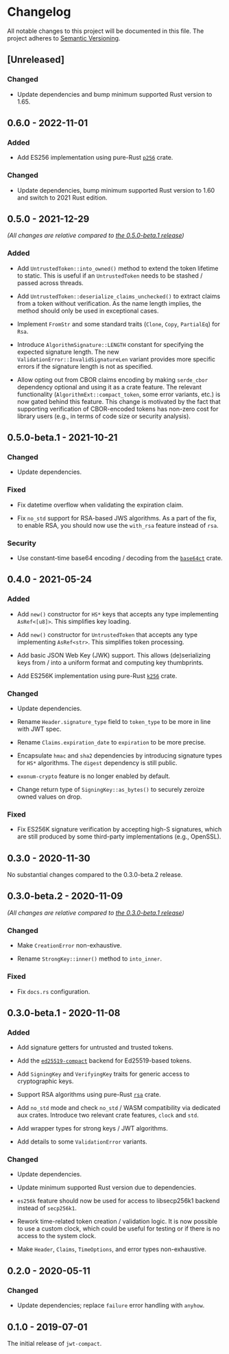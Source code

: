# Changelog

All notable changes to this project will be documented in this file.
The project adheres to [Semantic Versioning](http://semver.org/spec/v2.0.0.html).

## [Unreleased]

### Changed

- Update dependencies and bump minimum supported Rust version to 1.65.

## 0.6.0 - 2022-11-01

### Added

- Add ES256 implementation using pure-Rust [`p256`] crate.

### Changed

- Update dependencies, bump minimum supported Rust version to 1.60 and switch to 2021 Rust edition.

## 0.5.0 - 2021-12-29

*(All changes are relative compared to [the 0.5.0-beta.1 release](#050-beta1---2021-10-21))*

### Added

- Add `UntrustedToken::into_owned()` method to extend the token lifetime to static.
  This is useful if an `UntrustedToken` needs to be stashed / passed across threads.

- Add `UntrustedToken::deserialize_claims_unchecked()` to extract claims from a token
  without verification. As the name length implies, the method should only be used
  in exceptional cases.

- Implement `FromStr` and some standard traits (`Clone`, `Copy`, `PartialEq`) for `Rsa`.

- Introduce `AlgorithmSignature::LENGTH` constant for specifying the expected 
  signature length. The new `ValidationError::InvalidSignatureLen` variant provides
  more specific errors if the signature length is not as specified.

- Allow opting out from CBOR claims encoding by making `serde_cbor` dependency optional
  and using it as a crate feature. The relevant functionality (`AlgorithmExt::compact_token`,
  some error variants, etc.) is now gated behind this feature.
  This change is motivated by the fact that supporting verification of CBOR-encoded tokens 
  has non-zero cost for library users (e.g., in terms of code size or security analysis).

## 0.5.0-beta.1 - 2021-10-21

### Changed

- Update dependencies.

### Fixed

- Fix datetime overflow when validating the expiration claim.

- Fix `no_std` support for RSA-based JWS algorithms. As a part of the fix,
  to enable RSA, you should now use the `with_rsa` feature instead of `rsa`.

### Security

- Use constant-time base64 encoding / decoding from the [`base64ct`] crate.

## 0.4.0 - 2021-05-24

### Added

- Add `new()` constructor for `HS*` keys that accepts any type implementing
  `AsRef<[u8]>`. This simplifies key loading.

- Add `new()` constructor for `UntrustedToken` that accepts any type implementing
  `AsRef<str>`. This simplifies token processing.

- Add basic JSON Web Key (JWK) support. This allows (de)serializing keys from / into
  a uniform format and computing key thumbprints.

- Add ES256K implementation using pure-Rust [`k256`] crate.

### Changed

- Update dependencies.

- Rename `Header.signature_type` field to `token_type` to be more in line with JWT spec.

- Rename `Claims.expiration_date` to `expiration` to be more precise.

- Encapsulate `hmac` and `sha2` dependencies by introducing signature types 
  for `HS*` algorithms. The `digest` dependency is still public.

- `exonum-crypto` feature is no longer enabled by default.

- Change return type of `SigningKey::as_bytes()` to securely zeroize owned values on drop.

### Fixed

- Fix ES256K signature verification by accepting high-S signatures, which are still produced
  by some third-party implementations (e.g., OpenSSL).

## 0.3.0 - 2020-11-30

No substantial changes compared to the 0.3.0-beta.2 release.

## 0.3.0-beta.2 - 2020-11-09

*(All changes are relative compared to [the 0.3.0-beta.1 release](#030-beta1---2020-11-08))*

### Changed

- Make `CreationError` non-exhaustive.

- Rename `StrongKey::inner()` method to `into_inner`.

### Fixed

- Fix `docs.rs` configuration.

## 0.3.0-beta.1 - 2020-11-08

### Added

- Add signature getters for untrusted and trusted tokens.

- Add the [`ed25519-compact`] backend for Ed25519-based tokens.

- Add `SigningKey` and `VerifyingKey` traits for generic access to cryptographic keys.

- Support RSA algorithms using pure-Rust [`rsa`] crate.

- Add `no_std` mode and check `no_std` / WASM compatibility via dedicated aux crates.
  Introduce two relevant crate features, `clock` and `std`.

- Add wrapper types for strong keys / JWT algorithms.

- Add details to some `ValidationError` variants.

### Changed

- Update dependencies.

- Update minimum supported Rust version due to dependencies.

- `es256k` feature should now be used for access to libsecp256k1 backend instead of
  `secp256k1`.

- Rework time-related token creation / validation logic. It is now possible to
  use a custom clock, which could be useful for testing or if there is no access
  to the system clock.

- Make `Header`, `Claims`, `TimeOptions`, and error types non-exhaustive.

## 0.2.0 - 2020-05-11

### Changed

- Update dependencies; replace `failure` error handling with `anyhow`.

## 0.1.0 - 2019-07-01

The initial release of `jwt-compact`.

[`ed25519-compact`]: https://crates.io/crates/ed25519-compact
[`rsa`]: https://crates.io/crates/rsa
[`k256`]: https://crates.io/crates/k256
[`p256`]: https://crates.io/crates/p256
[`base64ct`]: https://crates.io/crates/base64ct
